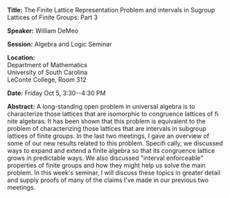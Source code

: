 **Title:** The Finite Lattice Representation Problem and intervals in Sugroup
  Lattices of Finite Groups: Part 3

**Speaker:** William DeMeo

**Session:** Algebra and Logic Seminar

**Location:**  
Department of Mathematics  
University of South Carolina  
LeConte College, Room 312

**Date:** Friday Oct 5, 3:30--4:30 PM

**Abstract:**
A long-standing open problem in universal algebra is to characterize those
lattices that are isomorphic to congruence lattices of fi nite algebras. It has
been shown that this problem is equivalent to the problem of characterizing
those lattices that are intervals in subgroup lattices of finite groups. In the
last two meetings, I gave an overview of some of our new results related to this
problem. Specifi cally, we discussed ways to expand and extend a finite algebra
so that its congruence lattice grows in predictable ways. We also discussed
"interval enforceable" properties of finite groups and how they might help us
solve the main problem. In this week's seminar, I will discuss these topics in
greater detail and supply proofs of many of the claims I've made in our previous
two meetings. 
